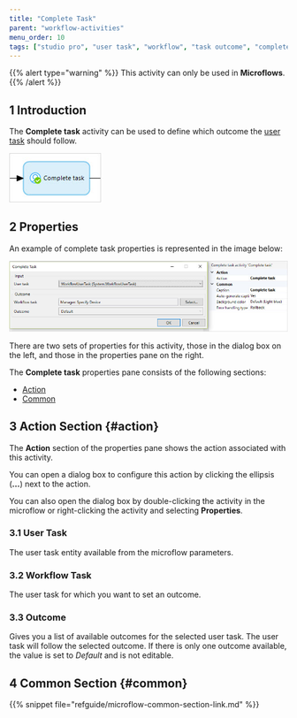 ```yaml
---
title: "Complete Task"
parent: "workflow-activities"
menu_order: 10
tags: ["studio pro", "user task", "workflow", "task outcome", "complete task"]
---
```


{{% alert type="warning" %}}
This activity can only be used in **Microflows**.
{{% /alert %}}

## 1 Introduction

The **Complete task** activity can be used to define which outcome the [user task](user-task) should follow. 

![Complete Task](attachments/set-task-outcome/complete-task.jpg)

## 2 Properties

An example of complete task properties is represented in the image below:

![Complete Task Properties](attachments/set-task-outcome/complete-task-properties.jpg)

There are two sets of properties for this activity, those in the dialog box on the left, and those in the properties pane on the right.

The **Complete task** properties pane consists of the following sections:

* [Action](#action)
* [Common](#common)

## 3 Action Section {#action}

The **Action** section of the properties pane shows the action associated with this activity.

You can open a dialog box to configure this action by clicking the ellipsis (**…**) next to the action.

You can also open the dialog box by double-clicking the activity in the microflow or right-clicking the activity and selecting **Properties**.

### 3.1 User Task

The user task entity available from the microflow parameters.

### 3.2 Workflow Task

The user task for which you want to set an outcome. 

### 3.3 Outcome

Gives you a list of available outcomes for the selected user task. The user task will follow the selected outcome. If there is only one outcome available, the value is set to *Default* and is not editable.

## 4 Common Section {#common}

{{% snippet file="refguide/microflow-common-section-link.md" %}}
